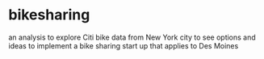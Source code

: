 # bikesharing
an analysis to explore Citi bike data from New York city to see options and ideas to implement a bike sharing start up that applies to Des Moines 
